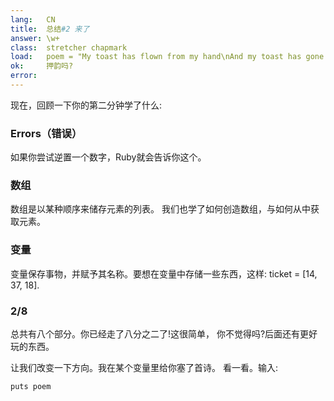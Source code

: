 ```yaml
---
lang:   CN
title:  总结#2 来了
answer: \w+
class:  stretcher chapmark
load:   poem = "My toast has flown from my hand\nAnd my toast has gone to the moon.\nBut when I saw it on television,\nPlanting our flag on Halley's comet,\nMore still did I want to eat it.\n"
ok:     押韵吗?
error:
---
```


现在，回顾一下你的第二分钟学了什么:

### Errors（错误）
如果你尝试逆置一个数字，Ruby就会告诉你这个。

### 数组
数组是以某种顺序来储存元素的列表。
我们也学了如何创造数组，与如何从中获取元素。

### 变量
变量保存事物，并赋予其名称。要想在变量中存储一些东西，这样:
ticket = [14, 37, 18].

### 2/8
总共有八个部分。你已经走了八分之二了!这很简单，
你不觉得吗?后面还有更好玩的东西。

让我们改变一下方向。我在某个变量里给你塞了首诗。
看一看。输入:

    puts poem
